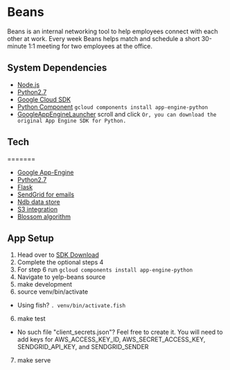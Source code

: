 # Beans

Beans is an internal networking tool to help employees connect with each other at work. Every week Beans helps match and schedule a short 30-minute 1:1 meeting for two employees at the office.

## System Dependencies
* [Node.js](https://nodejs.org/en/)
* [Python2.7](https://www.python.org/downloads/)
* [Google Cloud SDK](https://cloud.google.com/sdk/docs)
* [Python Component](https://cloud.google.com/sdk/docs/managing-components) `gcloud components install app-engine-python`
* [GoogleAppEngineLauncher](https://cloud.google.com/appengine/docs/python/download) scroll and click `Or, you can download the original App Engine SDK for Python.`

## Tech
=======
* [Google App-Engine](https://cloud.google.com/appengine/)
* [Python2.7](https://www.python.org/download/releases/2.7/)
* [Flask](http://flask.pocoo.org/)
* [SendGrid for emails](https://sendgrid.com/)
* [Ndb data store](https://cloud.google.com/appengine/docs/python/ndb/)
* [S3 integration](https://aws.amazon.com/s3/)
* [Blossom algorithm](https://en.wikipedia.org/wiki/Blossom_algorithm)


## App Setup

 1. Head over to [SDK Download](https://cloud.google.com/sdk/docs/)
 2. Complete the optional steps 4
 3. For step 6 run `gcloud components install app-engine-python`
 3. Navigate to yelp-beans source
 4. make development
 5. source venv/bin/activate
   * Using fish? `. venv/bin/activate.fish`
 6. make test
   * No such file "client_secrets.json"? Feel free to create it. You will need
     to add keys for AWS_ACCESS_KEY_ID, AWS_SECRET_ACCESS_KEY,
     SENDGRID_API_KEY, and SENDGRID_SENDER
 7. make serve
